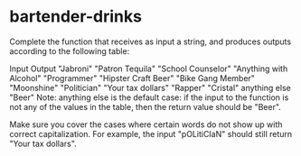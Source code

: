 # bartender-drinks
Complete the function that receives as input a string, and produces outputs according to the following table:

Input	Output
"Jabroni"	"Patron Tequila"
"School Counselor"	"Anything with Alcohol"
"Programmer"	"Hipster Craft Beer"
"Bike Gang Member"	"Moonshine"
"Politician"	"Your tax dollars"
"Rapper"	"Cristal"
anything else	"Beer"
Note: anything else is the default case: if the input to the function is not any of the values in the table, then the return value should be "Beer".

Make sure you cover the cases where certain words do not show up with correct capitalization. For example, the input "pOLitiCIaN" should still return "Your tax dollars".